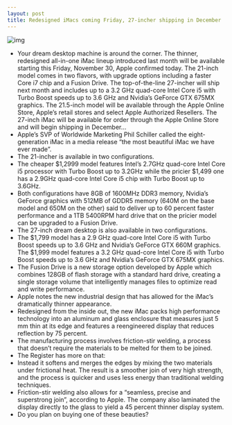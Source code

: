 ```yaml
---
layout: post
title: Redesigned iMacs coming Friday, 27-incher shipping in December
---
```

![img](http://media.idownloadblog.com/wp-content/uploads/2012/10/iMac-8G-left-angled-keyboard-mouse.jpg)
* Your dream desktop machine is around the corner. The thinner, redesigned all-in-one iMac lineup introduced last month will be available starting this Friday, November 30, Apple confirmed today. The 21-inch model comes in two flavors, with upgrade options including a faster Core i7 chip and a Fusion Drive. The top-of-the-line 27-incher will ship next month and includes up to a 3.2 GHz quad-core Intel Core i5 with Turbo Boost speeds up to 3.6 GHz and Nvidia’s GeForce GTX 675MX graphics. The 21.5-inch model will be available through the Apple Online Store, Apple’s retail stores and select Apple Authorized Resellers. The 27-inch iMac will be available for order through the Apple Online Store and will begin shipping in December…
* Apple’s SVP of Worldwide Marketing Phil Schiller called the eight-generation iMac in a media release “the most beautiful iMac we have ever made”.
* The 21-incher is available in two configurations.
* The cheaper $1,2999 model features Intel’s 2.7GHz quad-core Intel Core i5 processor with Turbo Boost up to 3.2GHz while the pricier $1,499 one has a 2.9GHz quad-core Intel Core i5 chip with Turbo Boost up to 3.6GHz.
* Both configurations have 8GB of 1600MHz DDR3 memory, Nvidia’s GeForce graphics with 512MB of GDDR5 memory (640M on the base model and 650M on the other) said to deliver up to 60 percent faster performance and a 1TB 5400RPM hard drive that on the pricier model can be upgraded to a Fusion Drive.
* The 27-inch dream desktop is also available in two configurations.
* The $1,799 model has a 2.9 GHz quad-core Intel Core i5 with Turbo Boost speeds up to 3.6 GHz and Nvidia’s GeForce GTX 660M graphics. The $1,999 model features a 3.2 GHz quad-core Intel Core i5 with Turbo Boost speeds up to 3.6 GHz and Nvidia’s GeForce GTX 675MX graphics.
* The Fusion Drive is a new storage option developed by Apple which combines 128GB of flash storage with a standard hard drive, creating a single storage volume that intelligently manages files to optimize read and write performance.
* Apple notes the new industrial design that has allowed for the iMac’s dramatically thinner appearance.
* Redesigned from the inside out, the new iMac packs high performance technology into an aluminum and glass enclosure that measures just 5 mm thin at its edge and features a reengineered display that reduces reflection by 75 percent.
* The manufacturing process involves friction-stir welding, a process that doesn’t require the materials to be melted for them to be joined.
* The Register has more on that:
* Instead it softens and merges the edges by mixing the two materials under frictional heat. The result is a smoother join of very high strength, and the process is quicker and uses less energy than traditional welding techniques.
* Friction-stir welding also allows for a “seamless, precise and superstrong join”, according to Apple. The company also laminated the display directly to the glass to yield a 45 percent thinner display system.
* Do you plan on buying one of these beauties?

